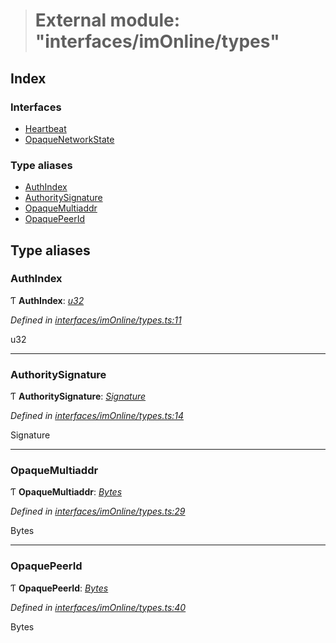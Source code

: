 > # External module: "interfaces/imOnline/types"

## Index

### Interfaces

* [Heartbeat](../interfaces/_interfaces_imonline_types_.heartbeat.md)
* [OpaqueNetworkState](../interfaces/_interfaces_imonline_types_.opaquenetworkstate.md)

### Type aliases

* [AuthIndex](_interfaces_imonline_types_.md#authindex)
* [AuthoritySignature](_interfaces_imonline_types_.md#authoritysignature)
* [OpaqueMultiaddr](_interfaces_imonline_types_.md#opaquemultiaddr)
* [OpaquePeerId](_interfaces_imonline_types_.md#opaquepeerid)

## Type aliases

###  AuthIndex

Ƭ **AuthIndex**: *[u32](../interfaces/_interfaceregistry_.interfaceregistry.md#u32)*

*Defined in [interfaces/imOnline/types.ts:11](https://github.com/polkadot-js/api/blob/6ec3815/packages/types/src/interfaces/imOnline/types.ts#L11)*

u32

___

###  AuthoritySignature

Ƭ **AuthoritySignature**: *[Signature](_interfaces_runtime_types_.md#signature)*

*Defined in [interfaces/imOnline/types.ts:14](https://github.com/polkadot-js/api/blob/6ec3815/packages/types/src/interfaces/imOnline/types.ts#L14)*

Signature

___

###  OpaqueMultiaddr

Ƭ **OpaqueMultiaddr**: *[Bytes](../classes/_primitive_bytes_.bytes.md)*

*Defined in [interfaces/imOnline/types.ts:29](https://github.com/polkadot-js/api/blob/6ec3815/packages/types/src/interfaces/imOnline/types.ts#L29)*

Bytes

___

###  OpaquePeerId

Ƭ **OpaquePeerId**: *[Bytes](../classes/_primitive_bytes_.bytes.md)*

*Defined in [interfaces/imOnline/types.ts:40](https://github.com/polkadot-js/api/blob/6ec3815/packages/types/src/interfaces/imOnline/types.ts#L40)*

Bytes